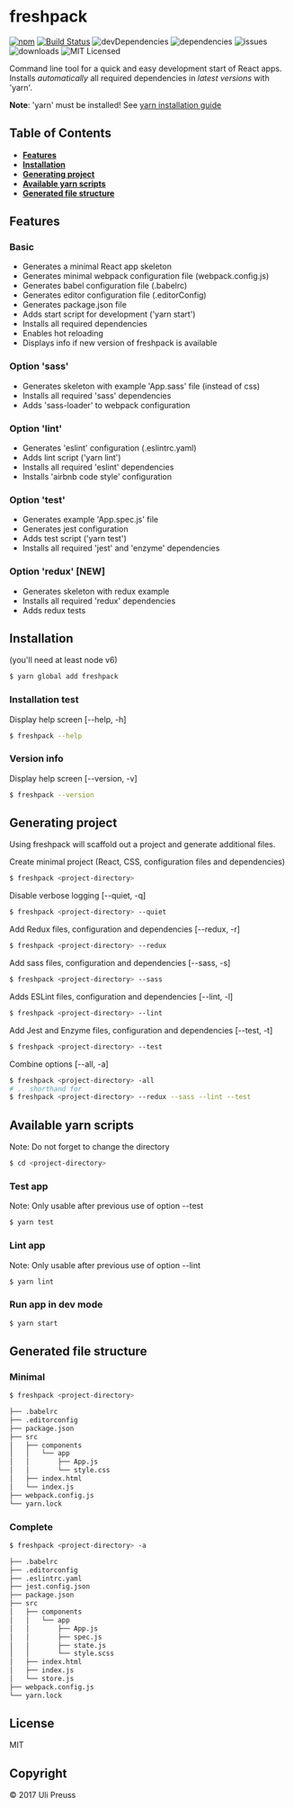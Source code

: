 # freshpack

[![npm](https://img.shields.io/npm/v/freshpack.svg)](https://www.npmjs.com/package/freshpack) [![Build Status](https://travis-ci.org/freshpack/freshpack.svg?branch=master)](https://travis-ci.org/freshpack/freshpack) ![devDependencies](https://img.shields.io/david/freshpack/freshpack.svg) ![dependencies](https://img.shields.io/david/dev/freshpack/freshpack.svg) ![issues](https://img.shields.io/github/issues-raw/freshpack/freshpack.svg) ![downloads](https://img.shields.io/npm/dt/freshpack.svg) ![MIT Licensed](https://img.shields.io/npm/l/freshpack.svg)

Command line tool for a quick and easy development start of React apps.
Installs _automatically_ all required dependencies in _latest versions_ with 'yarn'.

**Note**: 'yarn' must be installed! See [yarn installation guide](https://yarnpkg.com/lang/en/docs/install/)

Table of Contents
-----------------
* [**Features**](#features)
* [**Installation**](#installation)
* [**Generating project**](#generating-project)
* [**Available yarn scripts**](#available-yarn-scripts)
* [**Generated file structure**](#generated-file-structure)

## Features

### Basic
* Generates a minimal React app skeleton
* Generates minimal webpack configuration file (webpack.config.js)
* Generates babel configuration file (.babelrc)
* Generates editor configuration file (.editorConfig)
* Generates package.json file
* Adds start script for development ('yarn start')
* Installs all required dependencies
* Enables hot reloading
* Displays info if new version of freshpack is available

### Option 'sass'
* Generates skeleton with example 'App.sass' file (instead of css)
* Installs all required 'sass' dependencies
* Adds 'sass-loader' to webpack configuration

### Option 'lint'
* Generates 'eslint' configuration (.eslintrc.yaml)
* Adds lint script ('yarn lint')
* Installs all required 'eslint' dependencies
* Installs 'airbnb code style' configuration

### Option 'test'
* Generates example 'App.spec.js' file
* Generates jest configuration
* Adds test script ('yarn test')
* Installs all required 'jest' and 'enzyme' dependencies

### Option 'redux' **[NEW]**
* Generates skeleton with redux example
* Installs all required 'redux' dependencies
* Adds redux tests


## Installation
(you'll need at least node v6)

```bash
$ yarn global add freshpack
```
### Installation test
Display help screen [--help, -h]
```bash
$ freshpack --help
```

### Version info
Display help screen [--version, -v]
```bash
$ freshpack --version
```

## Generating project
Using freshpack will scaffold out a project and generate additional files.

Create minimal project (React, CSS, configuration files and dependencies)
```bash
$ freshpack <project-directory>
```

Disable verbose logging [--quiet, -q]
```bash
$ freshpack <project-directory> --quiet
```

Add Redux files, configuration and dependencies [--redux, -r]
```bash
$ freshpack <project-directory> --redux
```

Add sass files, configuration and dependencies [--sass, -s]
```bash
$ freshpack <project-directory> --sass
```

Adds ESLint files, configuration and dependencies [--lint, -l]
```bash
$ freshpack <project-directory> --lint
```

Add Jest and Enzyme files, configuration and dependencies [--test, -t]
```bash
$ freshpack <project-directory> --test
```

Combine options [--all, -a]
```bash
$ freshpack <project-directory> -all
# .. shorthand for
$ freshpack <project-directory> --redux --sass --lint --test

```

## Available yarn scripts

Note: Do not forget to change the directory
```bash
$ cd <project-directory>
```

### Test app
Note: Only usable after previous use of option --test
```bash
$ yarn test
```

### Lint app
Note: Only usable after previous use of option --lint
```bash
$ yarn lint
```

### Run app in dev mode
```bash
$ yarn start
```

## Generated file structure

### Minimal
```bash
$ freshpack <project-directory>

├── .babelrc
├── .editorconfig
├── package.json
├── src
│   ├── components
│   │   └── app
│   │       ├── App.js
│   │       └── style.css
│   ├── index.html
│   └── index.js
├── webpack.config.js
└── yarn.lock
```

### Complete
```bash
$ freshpack <project-directory> -a

├── .babelrc
├── .editorconfig
├── .eslintrc.yaml
├── jest.config.json
├── package.json
├── src
│   ├── components
│   │   └── app
│   │       ├── App.js
│   │       ├── spec.js
│   │       ├── state.js
│   │       └── style.scss
│   ├── index.html
│   ├── index.js
│   └── store.js
├── webpack.config.js
└── yarn.lock
```

## License
MIT

## Copyright
&copy; 2017 Uli Preuss
